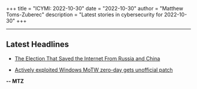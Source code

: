 +++
title = "ICYMI: 2022-10-30"
date = "2022-10-30"
author = "Matthew Toms-Zuberec"
description = "Latest stories in cybersecurity for 2022-10-30"
+++

---------------------------------------------------------------------------
## Latest Headlines
- [The Election That Saved the Internet From Russia and China](https://www.wired.com/story/itu-2022-vote-russia-china-open-internet/)

- [Actively exploited Windows MoTW zero-day gets unofficial patch](https://www.bleepingcomputer.com/news/microsoft/actively-exploited-windows-motw-zero-day-gets-unofficial-patch/)

**-- MTZ**